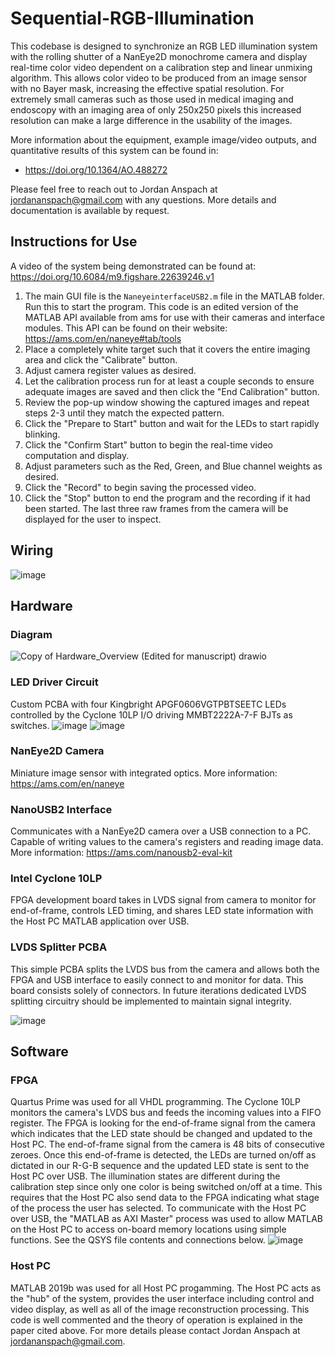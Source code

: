 # Sequential-RGB-Illumination
This codebase is designed to synchronize an RGB LED illumination system with the rolling shutter of a NanEye2D monochrome camera and display real-time color video dependent on a calibration step and linear unmixing algorithm. This allows color video to be produced from an image sensor with no Bayer mask, increasing the effective spatial resolution. For extremely small cameras such as those used in medical imaging and endoscopy with an imaging area of only 250x250 pixels this increased resolution can make a large difference in the usability of the images.

More information about the equipment, example image/video outputs, and quantitative results of this system can be found in:
* https://doi.org/10.1364/AO.488272

Please feel free to reach out to Jordan Anspach at jordananspach@gmail.com with any questions. More details and documentation is available by request.

## Instructions for Use
A video of the system being demonstrated can be found at: https://doi.org/10.6084/m9.figshare.22639246.v1
1) The main GUI file is the `NaneyeinterfaceUSB2.m` file in the MATLAB folder. Run this to start the program. This code is an edited version of the MATLAB API available from ams for use with their cameras and interface modules. This API can be found on their website: https://ams.com/en/naneye#tab/tools
2) Place a completely white target such that it covers the entire imaging area and click the "Calibrate" button.
3) Adjust camera register values as desired.
4) Let the calibration process run for at least a couple seconds to ensure adequate images are saved and then click the "End Calibration" button.
5) Review the pop-up window showing the captured images and repeat steps 2-3 until they match the expected pattern.
6) Click the "Prepare to Start" button and wait for the LEDs to start rapidly blinking.
7) Click the "Confirm Start" button to begin the real-time video computation and display.
8) Adjust parameters such as the Red, Green, and Blue channel weights as desired.
9) Click the "Record" to begin saving the processed video.
10) Click the "Stop" button to end the program and the recording if it had been started. The last three raw frames from the camera will be displayed for the user to inspect.

## Wiring
![image](https://user-images.githubusercontent.com/61716139/232259474-df9ba522-8202-40d4-87ae-6df5a305897d.png)

## Hardware
### Diagram
![Copy of Hardware_Overview (Edited for manuscript) drawio](https://user-images.githubusercontent.com/61716139/232257113-cd451c9b-d426-4a72-b2c7-115f1f9252b2.png)

### LED Driver Circuit
Custom PCBA with four Kingbright APGF0606VGTPBTSEETC LEDs controlled by the Cyclone 10LP I/O driving MMBT2222A-7-F BJTs as switches.
![image](https://user-images.githubusercontent.com/61716139/232257918-d52cfe77-7530-4e65-98a1-7860406d33e0.png)
![image](https://user-images.githubusercontent.com/61716139/232257949-6d35eb00-df94-46e8-b11c-4d9efcd57b91.png)

### NanEye2D Camera
Miniature image sensor with integrated optics.
More information: https://ams.com/en/naneye

### NanoUSB2 Interface
Communicates with a NanEye2D camera over a USB connection to a PC. Capable of writing values to the camera's registers and reading image data.
More information: https://ams.com/nanousb2-eval-kit

### Intel Cyclone 10LP
FPGA development board takes in LVDS signal from camera to monitor for end-of-frame, controls LED timing, and shares LED state information with the Host PC MATLAB application over USB.

### LVDS Splitter PCBA
This simple PCBA splits the LVDS bus from the camera and allows both the FPGA and USB interface to easily connect to and monitor for data. This board consists solely of connectors. In future iterations dedicated LVDS splitting circuitry should be implemented to maintain signal integrity.

![image](https://user-images.githubusercontent.com/61716139/232259012-bc116b01-d969-4958-ae65-1eb14dd8a965.png)

## Software
### FPGA
Quartus Prime was used for all VHDL programming.
The Cyclone 10LP monitors the camera's LVDS bus and feeds the incoming values into a FIFO register. The FPGA is looking for the end-of-frame signal from the camera which indicates that the LED state should be changed and updated to the Host PC. The end-of-frame signal from the camera is 48 bits of consecutive zeroes. Once this end-of-frame is detected, the LEDs are turned on/off as dictated in our R-G-B sequence and the updated LED state is sent to the Host PC over USB. The illumination states are different during the calibration step since only one color is being switched on/off at a time. This requires that the Host PC also send data to the FPGA indicating what stage of the process the user has selected. To communicate with the Host PC over USB, the "MATLAB as AXI Master" process was used to allow MATLAB on the Host PC to access on-board memory locations using simple functions. See the QSYS file contents and connections below.
![image](https://user-images.githubusercontent.com/61716139/232259785-886bf55b-e3cd-4d54-bf7f-76d6d9bf1433.png)

### Host PC
MATLAB 2019b was used for all Host PC progamming.
The Host PC acts as the "hub" of the system, provides the user interface including control and video display, as well as all of the image reconstruction processing. This code is well commented and the theory of operation is explained in the paper cited above. For more details please contact Jordan Anspach at jordananspach@gmail.com. 





